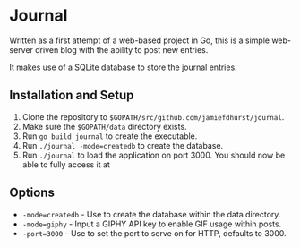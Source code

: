 # Journal

Written as a first attempt of a web-based project in Go, this is a simple web-
server driven blog with the ability to post new entries.

It makes use of a SQLite database to store the journal entries.

## Installation and Setup

1. Clone the repository to `$GOPATH/src/github.com/jamiefdhurst/journal`.
2. Make sure the `$GOPATH/data` directory exists.
3. Run `go build journal` to create the executable.
4. Run `./journal -mode=createdb` to create the database.
5. Run `./journal` to load the application on port 3000. You should now be able
    to fully access it at [](http://localhost:3000)

## Options

* `-mode=createdb` - Use to create the database within the data directory.
* `-mode=giphy` - Input a GIPHY API key to enable GIF usage within posts.
* `-port=3000` - Use to set the port to serve on for HTTP, defaults to 3000.
